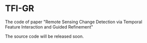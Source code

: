 # TFI-GR
The code of paper "Remote Sensing Change Detection via Temporal Feature Interaction and Guided Refinement"

The source code will be released soon.
